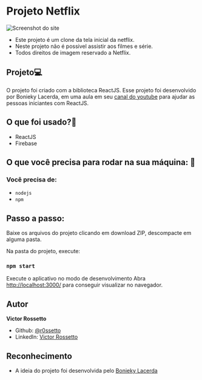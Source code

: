 # Projeto Netflix
![Screenshot do site](https://i.imgur.com/nPC8s45.png)

- Este projeto é um clone da tela inicial da netflix.
- Neste projeto não é possivel assistir aos filmes e série.
- Todos direitos de imagem reservado a Netflix.

## Projeto💻
O projeto foi criado com a biblioteca ReactJS.
Esse projeto foi desenvolvido por Bonieky Lacerda, em uma aula em seu [canal do youtube](https://www.youtube.com/watch?v=tBweoUiMsDg) para ajudar as pessoas iniciantes com ReactJS.

## O que foi usado?🤔
- ReactJS
- Firebase

## O que você precisa para rodar na sua máquina: 🚀
### Você precisa de:
- ```nodejs```
- ```npm```


## Passo a passo:
Baixe os arquivos do projeto clicando em download ZIP, descompacte em alguma pasta.

Na pasta do projeto, execute:
### `npm start`

Execute o aplicativo no modo de desenvolvimento
Abra [http://localhost:3000/]() para conseguir visualizar no navegador.

## Autor
**Victor Rossetto**
- Github: [@r0ssetto](https://github.com/r0ssetto)
- LinkedIn: [Victor Rossetto](https://www.linkedin.com/in/victor-rossetto/)

## Reconhecimento
- A ideia do projeto foi desenvolvida pelo [Bonieky Lacerda](https://www.youtube.com/channel/UCw9mYSlqKRXI6l4vH-tAYpQ)
